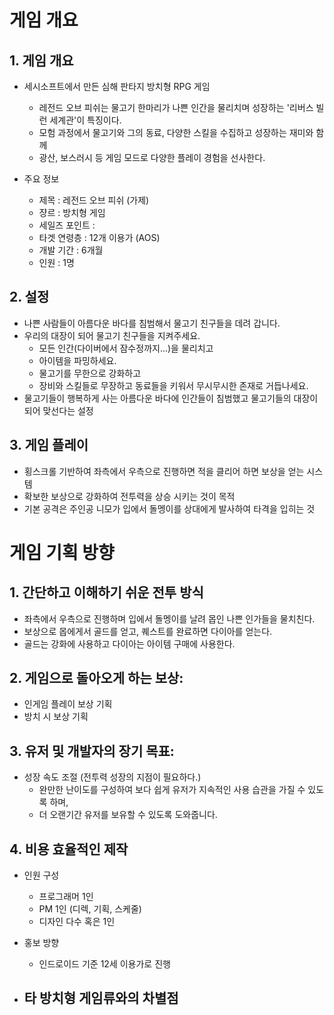 # 게임 개요
## 1. 게임 개요
- 세시소프트에서 만든 심해 판타지 방치형 RPG 게임
  - 레전드 오브 피쉬는 물고기 한마리가 나쁜 인간을 물리치며 성장하는 '리버스 빌런 세계관'이 특징이다.
  - 모험 과정에서 물고기와 그의 동료, 다양한 스킬을 수집하고 성장하는 재미와 함께
  - 광산, 보스러시 등 게임 모드로 다양한 플레이 경험을 선사한다.

- 주요 정보
  - 제목 : 레전드 오브 피쉬 (가제)
  - 쟝르 : 방치형 게임
  - 세일즈 포인트 :
  - 타겟 연령층 : 12개 이용가 (AOS)
  - 개발 기간 : 6개월
  - 인원 : 1명
 
## 2. 설정
- 나쁜 사람들이 아름다운 바다를 침범해서 물고기 친구들을 데려 갑니다.
- 우리의 대장이 되어 물고기 친구들을 지켜주세요.
    - 모든 인간(다이버에서 잠수정까지...)을 물리치고
    - 아이템을 파밍하세요.
    - 물고기를 무한으로 강화하고
    - 장비와 스킬들로 무장하고 동료들을 키워서 무시무시한 존재로 거듭나세요.
- 물고기들이 행복하게 사는 아름다운 바다에 인간들이 침범했고 물고기들의 대장이 되어 맞선다는 설정

## 3. 게임 플레이
- 횡스크롤 기반하여 좌측에서 우측으로 진행하면 적을 클리어 하면 보상을 얻는 시스템
- 확보한 보상으로 강화하여 전투력을 상승 시키는 것이 목적
- 기본 공격은 주인공 니모가 입에서 돌멩이를 상대에게 발사하여 타격을 입히는 것

# 게임 기획 방향
## 1. 간단하고 이해하기 쉬운 전투 방식 
- 좌측에서 우측으로 진행하며 입에서 돌멩이를 날려 몹인 나쁜 인가들을 물치친다.
- 보상으로 몹에게서 골드를 얻고, 퀘스트를 완료하면 다이아를 얻는다.
- 골드는 강화에 사용하고 다이아는 아이템 구매에 사용한다. 

## 2. 게임으로 돌아오게 하는 보상: 
- 인게임 플레이 보상 기획
- 방치 시 보상 기획

## 3. 유저 및 개발자의 장기 목표: 
- 성장 속도 조절 (전투력 성장의 지점이 필요하다.)
  - 완만한 난이도를 구성하여 보다 쉽게 유저가 지속적인 사용 습관을 가질 수 있도록 하며,
  - 더 오랜기간 유저를 보유할 수 있도록 도와줍니다.

## 4. 비용 효율적인 제작 
- 인원 구성
  - 프로그래머 1인
  - PM 1인 (디렉, 기획, 스케줄)
  - 디자인 다수 혹은 1인  

- 홍보 방향
  - 인드로이드 기준 12세 이용가로 진행

- 타 방치형 게임류와의 차별점
  -

